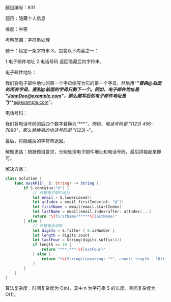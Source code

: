 题目编号：831

题目：隐藏个人信息

难度：中等

考察范围：字符串处理

题干：给定一条字符串 S，包含以下内容之一：

1.电子邮件地址
2.电话号码
返回隐藏后的字符串。

电子邮件地址： 

我们将电子邮件地址的第一个字母缩写为它的第一个字母，然后用“***”替换@后面的所有字母，直到@前面的字母只剩下一个。例如，电子邮件地址是 "JohnDoe@example.com"，那么缩写后的电子邮件地址是 "j*****e@example.com"。

电话号码：

我们将电话号码的后四个数字替换为“****”。例如，电话号码是 "(123) 456-7890"，那么替换后的电话号码是 "(123) ***-****"。

最后，将隐藏后的字符串返回。

解题思路：根据题目要求，分别处理电子邮件地址和电话号码，最后拼接起来即可。

解决方案：

```swift
class Solution {
    func maskPII(_ S: String) -> String {
        if S.contains("@") {
            // 处理电子邮件地址
            let email = S.lowercased()
            let atIndex = email.firstIndex(of: "@")!
            let firstName = email[email.startIndex]
            let lastName = email[email.index(after: atIndex)...]
            return "\(firstName)*****\(lastName)"
        } else {
            // 处理电话号码
            let digits = S.filter { 0.isNumber }
            let length = digits.count
            let lastFour = String(digits.suffix(4))
            if length == 10 {
                return "***-***-\(lastFour)"
            } else {
                return "+\(String(repeating: "*", count: length - 10))-\(String(repeating: "*", count: 3))-\(lastFour)"
            }
        }
    }
}
```

算法复杂度：时间复杂度为 O(n)，其中 n 为字符串 S 的长度。空间复杂度为 O(1)。